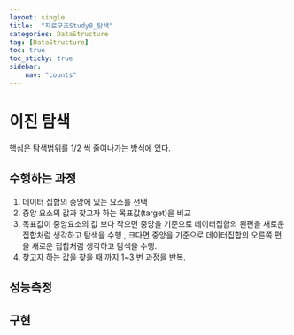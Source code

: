 ```yaml
---
layout: single
title:  "자료구조Study8_탐색"
categories: DataStructure
tag: [DataStructure]
toc: true
toc_sticky: true
sidebar:
    nav: "counts"
---
```



# 이진 탐색

핵심은 탐색범위를 1/2 씩 줄여나가는 방식에 있다.

## 수행하는 과정

1. 데이터 집합의 중앙에 있는 요소를 선택
2. 중앙 요소의 값과 찾고자 하는 목표값(target)을 비교
3. 목표값이 중앙요소의 값 보다 작으면 중앙을 기준으로 데이터집합의 왼편을 새로운 집합처럼 생각하고 탐색을 수행 ,    크다면 중앙을 기준으로 데이터집합의 오른쪽 편을 새로운 집합처럼 생각하고 탐색을 수행.
4. 찾고자 하는 값을 찾을 때 까지 1~3 번 과정을 반복.

## 성능측정

## 구현
